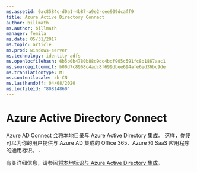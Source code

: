 ```yaml
---
ms.assetid: 0ac8584c-d0a1-4b87-a9e2-cee909dcaff9
title: Azure Active Directory Connect
author: billmath
ms.author: billmath
manager: femila
ms.date: 05/31/2017
ms.topic: article
ms.prod: windows-server
ms.technology: identity-adfs
ms.openlocfilehash: 6b5b0b4780b88d9dc4bdf905c591fc8b1867aac1
ms.sourcegitcommit: b00d7c8968c4adc8f699dbee694afe6ed36bc9de
ms.translationtype: MT
ms.contentlocale: zh-CN
ms.lasthandoff: 04/08/2020
ms.locfileid: "80814860"
---
```

# <a name="azure-active-directory-connect"></a>Azure Active Directory Connect


Azure AD Connect 会将本地目录与 Azure Active Directory 集成。 这样，你便可以为你的用户提供与 Azure AD 集成的 Office 365、Azure 和 SaaS 应用程序的通用标识。 .  
  
有关详细信息，请参阅[将本地标识与 Azure Active Directory 集成](https://azure.microsoft.com/documentation/articles/active-directory-aadconnect/)。  
  

